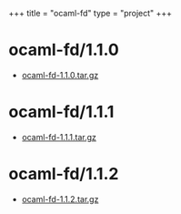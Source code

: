 +++
title = "ocaml-fd"
type = "project"
+++

# ocaml-fd/1.1.0
* [ocaml-fd-1.1.0.tar.gz](/ocaml-fd/ocaml-fd/1.1.0/ocaml-fd-1.1.0.tar.gz)

# ocaml-fd/1.1.1
* [ocaml-fd-1.1.1.tar.gz](/ocaml-fd/ocaml-fd/1.1.1/ocaml-fd-1.1.1.tar.gz)

# ocaml-fd/1.1.2
* [ocaml-fd-1.1.2.tar.gz](/ocaml-fd/ocaml-fd/1.1.2/ocaml-fd-1.1.2.tar.gz)